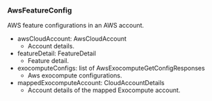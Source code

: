 ### AwsFeatureConfig
AWS feature configurations in an AWS account.

- awsCloudAccount: AwsCloudAccount
  - Account details.
- featureDetail: FeatureDetail
  - Feature detail.
- exocomputeConfigs: list of AwsExocomputeGetConfigResponses
  - Aws exocompute configurations.
- mappedExocomputeAccount: CloudAccountDetails
  - Account details of the mapped Exocompute account.
